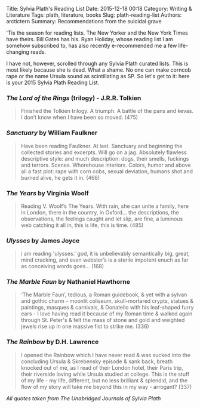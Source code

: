 Title: Sylvia Plath's Reading List
Date: 2015-12-18 00:18
Category: Writing & Literature
Tags: plath, literature, books
Slug: plath-reading-list
Authors: arctictern
Summary: Recommendations from the suicidal grave

'Tis the season for reading lists. The New Yorker and the New York Times have theirs.
Bill Gates has his. Ryan Holiday, whose reading list I am somehow subscribed to,
has also recently e-recommended me a few life-changing reads. 

I have not, however, scrolled through any Sylvia Plath curated lists. This is most likely
because she is dead. What a shame. No one can make corncob rape or the name Ursula 
sound as scintillating as SP. So let's get to it: here is your 2015 Sylvia Plath Reading List.

### *The Lord of the Rings* (trilogy) - J.R.R. Tolkien
> Finished the Tolkien trilogy. A triumph. A 
> battle of the pans and kevas. I don’t know when I have been so moved. (475) 

### *Sanctuary* by William Faulkner 
> Have been reading Faulkner. At last. Sanctuary 
> and beginning the collected stories and excerpts. Will go on a jag. Absolutely 
> flawless descriptive style: and much description: dogs, their smells, fuckings 
> and terrors. Scenes. Whorehouse interiors. Colors, humor and above all a fast 
> plot: rape with corn cobs, sexual deviation, humans shot and burned alive, he 
> gets it in. (468)

### *The Years* by Virginia Woolf 
> Reading V. Woolf’s The Years. With rain, she can 
> unite a family, here in London, there in the country, in Oxford... the descriptions, 
> the observations, the feelings caught and let slip, are fine, a luminous web 
> catching it all in, this is life, this is time. (485)

### *Ulysses* by James Joyce 
> i am reading 'ulysses.' god, it is unbelievably 
> semantically big, great, mind cracking, and even webster’s is a sterile impotent 
> enuch as far as conceiving words goes... (168)

### *The Marble Faun* by Nathaniel Hawthorne
> ‘The Marble Faun’, tedious, a Roman 
> guidebook, & yet with a sylvan and gothic charm - moonlit coliseum, skull-mortared 
> crypts, statues & paintings, masques & carnivals, & Donatello with his leaf-shaped 
> furry ears - I love having read it because of my Roman time & walked again through 
> St. Peter's & felt the mass of stone and gold and weighted jewels rise up in one 
> massive fist to strike me. (336)

### *The Rainbow* by D.H. Lawrence 
> I opened the Rainbow which I have never read & was 
> sucked into the concluding Ursula & Skrebensky episode & sank back, breath knocked 
> out of me, as I read of their London hotel, their Paris trip, their riverside 
> loving while Ursula studied at college. This is the stuff of my life - my life, 
> different, but no less brilliant & splendid, and the flow of my story will take me 
> beyond this in my way - arrogant? (337)

*All quotes taken from The Unabridged Journals of Sylvia Plath*
